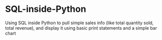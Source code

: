 # SQL-inside-Python
Using SQL inside Python to pull simple sales info (like total quantity sold, total revenue), and display it using basic print statements and a simple bar chart
